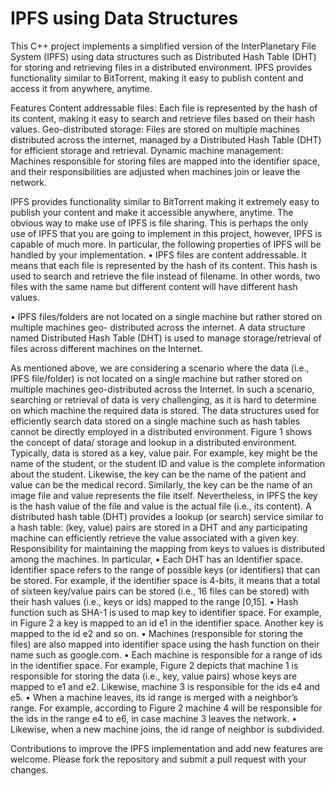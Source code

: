 # IPFS using Data Structures 
This C++ project implements a simplified version of the InterPlanetary File System (IPFS) using data structures such as Distributed Hash Table (DHT) for storing and retrieving files in a distributed environment. IPFS provides functionality similar to BitTorrent, making it easy to publish content and access it from anywhere, anytime.

Features
Content addressable files: Each file is represented by the hash of its content, making it easy to search and retrieve files based on their hash values.
Geo-distributed storage: Files are stored on multiple machines distributed across the internet, managed by a Distributed Hash Table (DHT) for efficient storage and retrieval.
Dynamic machine management: Machines responsible for storing files are mapped into the identifier space, and their responsibilities are adjusted when machines join or leave the network.

IPFS provides functionality similar to BitTorrent making it extremely easy to publish your content and
make it accessible anywhere, anytime. The obvious way to make use of IPFS is file sharing. This is
perhaps the only use of IPFS that you are going to implement in this project, however, IPFS is capable
of much more. In particular, the following properties of IPFS will be handled by your implementation.
• IPFS files are content addressable. It means that each file is represented by the hash of its content.
This hash is used to search and retrieve the file instead of filename. In other words, two files with
the same name but different content will have different hash values.

• IPFS files/folders are not located on a single machine but rather stored on multiple machines geo-
distributed across the internet. A data structure named Distributed Hash Table (DHT) is used to
manage storage/retrieval of files across different machines on the Internet.

As mentioned above, we are considering a scenario where the data (i.e., IPFS file/folder) is not located
on a single machine but rather stored on multiple machines geo-distributed across the Internet. In such
a scenario, searching or retrieval of data is very challenging, as it is hard to determine on which
machine the required data is stored. The data structures used for efficiently search data stored on a
single machine such as hash tables cannot be directly employed in a distributed environment. Figure 1
shows the concept of data/ storage and lookup in a distributed environment.
Typically, data is stored as a key, value pair. For example, key might be the name of the student, or the
student ID and value is the complete information about the student. Likewise, the key can be the name
of the patient and value can be the medical record. Similarly, the key can be the name of an image file
and value represents the file itself. Nevertheless, in IPFS the key is the hash value of the file and
value is the actual file (i.e., its content).
A distributed hash table (DHT) provides a lookup (or search) service similar to a hash table: (key,
value) pairs are stored in a DHT and any participating machine can efficiently retrieve the value
associated with a given key. Responsibility for maintaining the mapping from keys to values is
distributed among the machines. In particular,
• Each DHT has an Identifier space. Identifier space refers to the range of possible keys (or
identifiers) that can be stored. For example, if the identifier space is 4-bits, it means that a total of
sixteen key/value pairs can be stored (i.e., 16 files can be stored) with their hash values (i.e., keys
or ids) mapped to the range [0,15].
• Hash function such as SHA-1 is used to map key to identifier space. For example, in Figure 2 a key
is mapped to an id e1 in the identifier space. Another key is mapped to the id e2 and so on.
• Machines (responsible for storing the files) are also mapped into identifier space using the hash
function on their name such as google.com.
• Each machine is responsible for a range of ids in the identifier space. For example, Figure 2 depicts
that machine 1 is responsible for storing the data (i.e., key, value pairs) whose keys are mapped to
e1 and e2. Likewise, machine 3 is responsible for the ids e4 and e5.
• When a machine leaves, its id range is merged with a neighbor’s range. For example, according to
Figure 2 machine 4 will be responsible for the ids in the range e4 to e6, in case machine 3 leaves
the network.
• Likewise, when a new machine joins, the id range of neighbor is subdivided.



Contributions to improve the IPFS implementation and add new features are welcome. Please fork the repository and submit a pull request with your changes.
